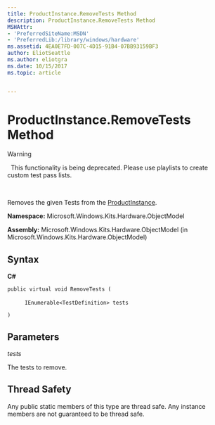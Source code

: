 ```yaml
---
title: ProductInstance.RemoveTests Method
description: ProductInstance.RemoveTests Method
MSHAttr:
- 'PreferredSiteName:MSDN'
- 'PreferredLib:/library/windows/hardware'
ms.assetid: 4EA0E7FD-007C-4D15-91B4-07BB93159BF3
author: EliotSeattle
ms.author: eliotgra
ms.date: 10/15/2017
ms.topic: article


---
```


# ProductInstance.RemoveTests Method

>[!WARNING]
>  This functionality is being deprecated. Please use playlists to create custom test pass lists.

 

Removes the given Tests from the [ProductInstance](productinstance-class.md).

**Namespace:** Microsoft.Windows.Kits.Hardware.ObjectModel

**Assembly:** Microsoft.Windows.Kits.Hardware.ObjectModel (in Microsoft.Windows.Kits.Hardware.ObjectModel)

## <span id="Syntax"></span><span id="syntax"></span><span id="SYNTAX"></span>Syntax


**C#**

`public virtual void RemoveTests (`

          `IEnumerable<TestDefinition> tests`

`)`

## <span id="Parameters"></span><span id="parameters"></span><span id="PARAMETERS"></span>Parameters


*tests*

The tests to remove.

## <span id="Thread_Safety"></span><span id="thread_safety"></span><span id="THREAD_SAFETY"></span>Thread Safety


Any public static members of this type are thread safe. Any instance members are not guaranteed to be thread safe.

 

 






